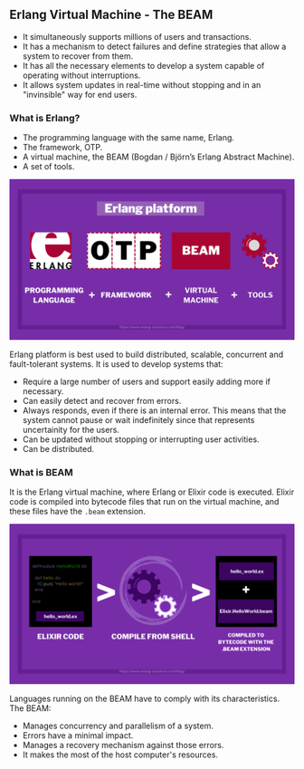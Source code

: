 ## Erlang Virtual Machine - The BEAM

- It simultaneously supports millions of users and transactions.
- It has a mechanism to detect failures and define strategies that allow a system to recover from them.
- It has all the necessary elements to develop a system capable of operating without interruptions.
- It allows system updates in real-time without stopping and in an "invinsible" way for end users.

### What is Erlang?

- The programming language with the same name, Erlang.
- The framework, OTP.
- A virtual machine, the BEAM (Bogdan / Björn’s Erlang Abstract Machine).
- A set of tools.

![Erlang Platform](media/1.Erlang-platform.png)

Erlang platform is best used to build distributed, scalable, concurrent and fault-tolerant systems. It is used to develop systems that:

- Require a large number of users and support easily adding more if necessary.
- Can easily detect and recover from errors.
- Always responds, even if there is an internal error. This means that the system cannot pause or wait indefinitely since that represents uncertainity for the users.
- Can be updated without stopping or interrupting user activities.
- Can be distributed.

### What is BEAM

It is the Erlang virtual machine, where Erlang or Elixir code is executed.
Elixir code is compiled into bytecode files that run on the virtual machine, and these files have the `.beam` extension.

![The BEAM](media/2.The-BEAM.png)

Languages running on the BEAM have to comply with its characteristics. The BEAM:

- Manages concurrency and parallelism of a system.
- Errors have a minimal impact.
- Manages a recovery mechanism against those errors.
- It makes the most of the host computer's resources.
